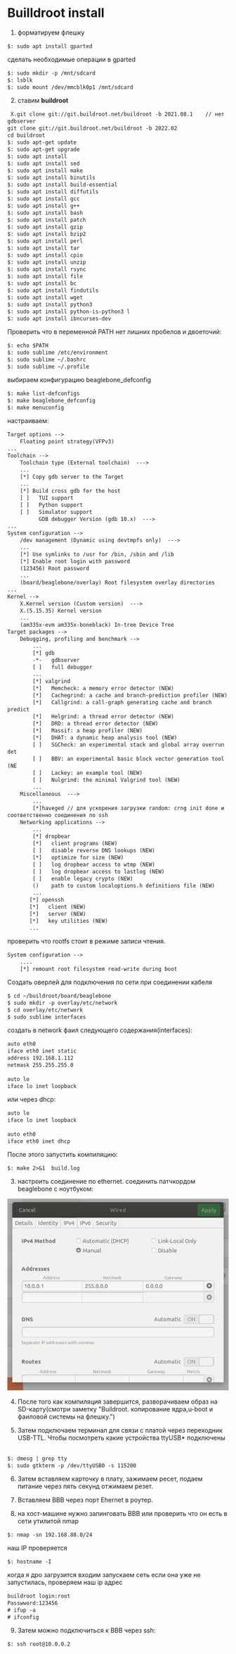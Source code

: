 # Builldroot install

1. форматируем флешку
```
$: sudo apt install gparted
```
сделать необходимые операции в gparted
```
$: sudo mkdir -p /mnt/sdcard
$: lsblk
$: sudo mount /dev/mmcblk0p1 /mnt/sdcard
```
2. ставим **buildroot**
```
 X.git clone git://git.buildroot.net/buildroot -b 2021.08.1    // нет gdbserver
git clone git://git.buildroot.net/buildroot -b 2022.02
cd buildroot
$: sudo apt-get update
$: sudo apt-get upgrade
$: sudo apt install
$: sudo apt install sed
$: sudo apt install make
$: sudo apt install binutils
$: sudo apt install build-essential
$: sudo apt install diffutils
$: sudo apt install gcc
$: sudo apt install g++
$: sudo apt install bash
$: sudo apt install patch
$: sudo apt install gzip
$: sudo apt install bzip2
$: sudo apt install perl
$: sudo apt install tar
$: sudo apt install cpio
$: sudo apt install unzip
$: sudo apt install rsync
$: sudo apt install file
$: sudo apt install bc
$: sudo apt install findutils
$: sudo apt install wget
$: sudo apt install python3
$: sudo apt install python-is-python3 l
$: sudo apt install ibncurses-dev
```
Проверить что в переменной PATH нет лишних пробелов и двоеточий:
```
$: echo $PATH
$: sudo sublime /etc/environment
$: sudo sublime ~/.bashrc
$: sudo sublime ~/.profile
```
выбираем конфигурацию beaglebone_defconfig
```
$: make list-defconfigs
$: make beaglebone_defconfig   
$: make menuconfig
```
настраиваем:
```
Target options -->
    Floating point strategy(VFPv3)       
...
Toolchain -->
    Toolchain type (External toolchain)  --->
    ...
    [*] Copy gdb server to the Target
    ...
    [*] Build cross gdb for the host                                  
    [ ]   TUI support                                                 
    [ ]   Python support                                               
    [ ]   Simulator support                                            
          GDB debugger Version (gdb 10.x)  --->
...
System configuration -->    
    /dev management (Dynamic using devtmpfs only)  --->
    ...
    [*] Use symlinks to /usr for /bin, /sbin and /lib                 
    [*] Enable root login with password                                
    (123456) Root password
    ...
    (board/beaglebone/overlay) Root filesystem overlay directories
...
Kernel -->    
    X.Kernel version (Custom version)  --->
    X.(5.15.35) Kernel version
    ...
    (am335x-evm am335x-boneblack) In-tree Device Tree
Target packages -->
    Debugging, profiling and benchmark -->
        ...        
        [*] gdb  
        -*-   gdbserver                                                        
        [ ]   full debugger
        ...
        [*] valgrind                                                       
        [*]   Memcheck: a memory error detector (NEW)                     
        [*]   Cachegrind: a cache and branch-prediction profiler (NEW)     
        [*]   Callgrind: a call-graph generating cache and branch predict  
        [*]   Helgrind: a thread error detector (NEW)                      
        [*]   DRD: a thread error detector (NEW)                           
        [*]   Massif: a heap profiler (NEW)                                
        [*]   DHAT: a dynamic heap analysis tool (NEW)                     
        [ ]   SGCheck: an experimental stack and global array overrun det  
        [ ]   BBV: an experimental basic block vector generation tool (NE 
        [ ]   Lackey: an example tool (NEW)                               
        [ ]   Nulgrind: the minimal Valgrind tool (NEW)
        ...
    Miscellaneous  --->
        ...
        [*]haveged // для ускорения загрузки random: crng init done и соответственно соединения по ssh
    Networking applications -->
        ...
        [*] dropbear                                                       
        [*]   client programs (NEW)                                       
        [ ]   disable reverse DNS lookups (NEW)                           
        [*]   optimize for size (NEW)                                      
        [ ]   log dropbear access to wtmp (NEW)                            
        [ ]   log dropbear access to lastlog (NEW)                         
        [ ]   enable legacy crypto (NEW)                                   
        ()    path to custom localoptions.h definitions file (NEW)
        ...
       [*] openssh                                                       
       [*]   client (NEW)                                                 
       [*]   server (NEW)                                                 
       [*]   key utilities (NEW)
       ...
```
проверить что rootfs стоит в режиме записи чтения.
```
System configuration -->
    ....
    [*] remount root filesystem read-write during boot
```
Создать оверлей для подключения по сети при соединении кабеля
```
$ cd ~/buildroot/board/beaglebone
$ sudo mkdir -p overlay/etc/network
$ cd overlay/etc/network
$ sudo sublime interfaces
```
создать в network фаил следующего содержания(interfaces):
```
auto eth0
iface eth0 inet static
address 192.168.1.112
netmask 255.255.255.0

auto lo
iface lo inet loopback
```
или через dhcp:
```
auto lo
iface lo inet loopback

auto eth0
iface eth0 inet dhcp
```
После этого запустить компиляцию:
```
$: make 2>&1  build.log
```
3. настроить соединение по ethernet. соединить патчкордом beaglebone с ноутбуком:

![img_1](./pictures/image1.png)

4. После того как компиляция завершится, разворачиваем образ на SD-карту(смотри заметку "Buildroot. копирование ядра,u-boot и фаиловой системы на флешку.")

5. Затем подключаем терминал для связи с платой через переходник USB-TTL. 
   Чтобы посмотреть какие устройства ttyUSB* подключены
```

$: dmesg | grep tty
$: sudo gtkterm -p /dev/ttyUSB0 -s 115200
```
6. Затем вставляем карточку в плату, зажимаем ресет, подаем питание через пять секунд отжимаем резет.

7. Вставляем BBB через порт Ehernet в роутер.

8. на хост-машине нужно запинговать BBB или проверить что он есть в сети утилитой nmap
```
$: nmap -sn 192.168.88.0/24
```
наш IP проверяется 
```
$: hostname -I
```
когда я дро загрузится входим запускаем сеть если она уже не запустилась, проверяем наш ip адрес
```
buildroot login:root
Passwword:123456
# ifup -a
# ifconfig
```
9. Затем можно подключиться к BBB через ssh:
```
$: ssh root@10.0.0.2
```